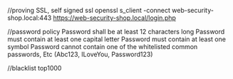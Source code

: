 //proving SSL, self signed
ssl openssl s_client -connect web-security-shop.local:443
https://web-security-shop.local/login.php


//password policy 
Password shall be at least 12 characters long 
Password must contain at least one capital letter 
Password must contain at least one symbol 
Password cannot contain one of the whitelisted common passwords, Etc (Abc123, ILoveYou, Password123)


//blacklist 
top1000